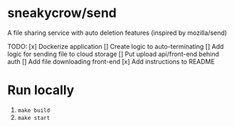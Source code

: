 # sneakycrow/send

A file sharing service with auto deletion features (inspired by mozilla/send)

TODO:
[x] Dockerize application
[] Create logic to auto-terminating 
[] Add logic for sending file to cloud storage
[] Put upload api/front-end behind auth
[] Add file downloading front-end
[x] Add instructions to README

# Run locally

1. `make build`
2. `make start`